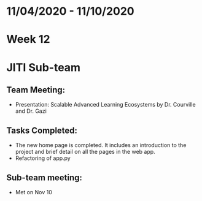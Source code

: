 # 11/04/2020 - 11/10/2020
# Week 12
# JITI Sub-team

## Team Meeting:
  - Presentation: Scalable Advanced Learning Ecosystems by Dr. Courville and Dr. Gazi

## Tasks Completed:
  - The new home page is completed. It includes an introduction to the project and brief detail on all the pages in the web app.
  - Refactoring of app.py
  
## Sub-team meeting:
  -  Met on Nov 10
